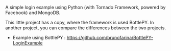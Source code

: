 A simple login example using Python (with Tornado Framework, powered by Facebook) and MongoDB.

This little project has a copy, where the framework is used BottlePY. In another project, you can compare the differences between the two projects.
* Example using BottlePY : https://github.com/brunofarina/BottlePY-LoginExample
  
